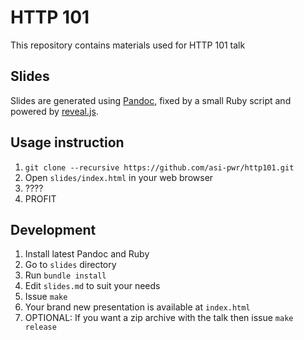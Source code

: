 # HTTP 101

This repository contains materials used for HTTP 101 talk

## Slides

Slides are generated using [Pandoc](https://pandoc.org/), fixed by a small
Ruby script and powered by [reveal.js](https://revealjs.com/).

## Usage instruction

1. `git clone --recursive https://github.com/asi-pwr/http101.git`
2. Open `slides/index.html` in your web browser
3. ????
4. PROFIT

## Development

1. Install latest Pandoc and Ruby
2. Go to `slides` directory
3. Run `bundle install`
4. Edit `slides.md` to suit your needs
5. Issue `make`
6. Your brand new presentation is available at `index.html`
7. OPTIONAL: If you want a zip archive with the talk then issue `make release`
